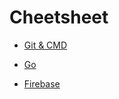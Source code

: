 # Cheetsheet

- [Git & CMD](README_GIT&CMD.md)

- [Go](README_GO.md)

- [Firebase](README_FIREBASE.md)
